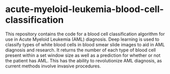 # acute-myeloid-leukemia-blood-cell-classification
This repository contains the code for a blood cell classification algorithm for use in Acute Myeloid Leukemia (AML) diagnosis. Deep learning is used to classify types of white blood cells in blood smear slide images to aid in AML diagnosis and research. It returns the number of each type of blood cell present within a set window size as well as a prediction for whether or not the patient has AML. This has the ability to revolutionize AML diagnosis, as current methods involve invasive procedures.
